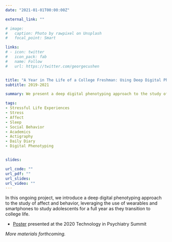 ```yaml
---
date: "2021-01-01T00:00:00Z"

external_link: ""

# image:
#   caption: Photo by rawpixel on Unsplash
#   focal_point: Smart

links:
# - icon: twitter
#   icon_pack: fab
#   name: Follow
#   url: https://twitter.com/georgecushen


title: "A Year in The Life of a College Freshman: Using Deep Digital Phenotyping to Characterize Fluctuations in Affect, Sleep, Academics and Social Behavior"
subtitle: 2019-2021

summary: We present a deep digital phenotyping approach to the study of affect and behavior, leveraging the use of wearables and smartphones to study adolescents for a full year as they transition to college life. 

tags:
- Stressful Life Experiences
- Stress
- Affect
- Sleep
- Social Behavior
- Academics
- Actigraphy
- Daily Diary
- Digital Phenotyping


slides: 

url_code: ""
url_pdf: ""
url_slides: 
url_video: ""
---
```


In this ongoing project, we introduce a deep digital phenotyping approach to the study of affect and behavior, leveraging the use of wearables and smartphones to study adolescents for a full year as they transition to college life. 

+ [Poster](ConstanzaVidal_poster_TIPS2020) presented at the 2020 Technology in Psychiatry Summit

*More materials forthcoming.*